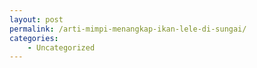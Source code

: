 ```yaml
---
layout: post
permalink: /arti-mimpi-menangkap-ikan-lele-di-sungai/
categories:
    - Uncategorized
---
```


